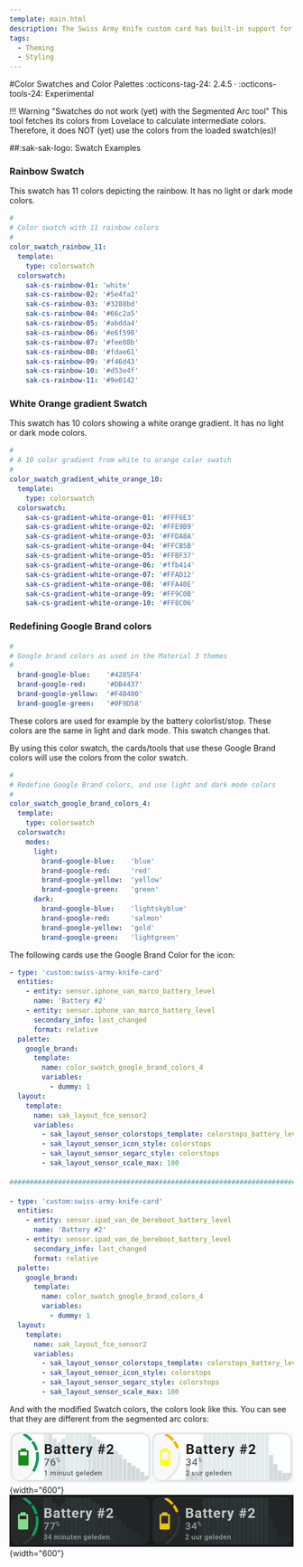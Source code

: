 ```yaml
---
template: main.html
description: The Swiss Army Knife custom card has built-in support for Theming, color swatches and color palettes. This support is aimed to re-use colors with support for light and dark modes.
tags:
  - Theming
  - Styling
---
```

<!-- GT/GL -->
#Color Swatches and Color Palettes
:octicons-tag-24: 2.4.5 · :octicons-tools-24: Experimental

!!! Warning "Swatches do not work (yet) with the Segmented Arc tool"
    This tool fetches its colors from Lovelace to calculate intermediate colors.
    <br>Therefore, it does NOT (yet) use the colors from the loaded swatch(es)!

##:sak-sak-logo: Swatch Examples

### Rainbow Swatch
This swatch has 11 colors depicting the rainbow. It has no light or dark mode colors.

```yaml linenums="1"
#
# Color swatch with 11 rainbow colors
#
color_swatch_rainbow_11:
  template:
    type: colorswatch
  colorswatch:
    sak-cs-rainbow-01: 'white'
    sak-cs-rainbow-02: '#5e4fa2'
    sak-cs-rainbow-03: '#3288bd'
    sak-cs-rainbow-04: '#66c2a5'
    sak-cs-rainbow-05: '#abdda4'
    sak-cs-rainbow-06: '#e6f598'
    sak-cs-rainbow-07: '#fee08b'
    sak-cs-rainbow-08: '#fdae61'
    sak-cs-rainbow-09: '#f46d43'
    sak-cs-rainbow-10: '#d53e4f'
    sak-cs-rainbow-11: '#9e0142'
```
### White Orange gradient Swatch
This swatch has 10 colors showing a white orange gradient. It has no light or dark mode colors.

```yaml linenums="1"
#
# A 10 color gradient from white to orange color swatch
#
color_swatch_gradient_white_orange_10:
  template:
    type: colorswatch
  colorswatch:
    sak-cs-gradient-white-orange-01: '#FFF6E3'
    sak-cs-gradient-white-orange-02: '#FFE9B9'
    sak-cs-gradient-white-orange-03: '#FFDA8A'
    sak-cs-gradient-white-orange-04: '#FFCB5B'
    sak-cs-gradient-white-orange-05: '#FFBF37'
    sak-cs-gradient-white-orange-06: '#ffb414'
    sak-cs-gradient-white-orange-07: '#FFAD12'
    sak-cs-gradient-white-orange-08: '#FFA40E'
    sak-cs-gradient-white-orange-09: '#FF9C0B'
    sak-cs-gradient-white-orange-10: '#FF8C06'
```

### Redefining Google Brand colors
```yaml linenums="1"
#
# Google brand colors as used in the Material 3 themes
#
  brand-google-blue:    '#4285F4'
  brand-google-red:     '#DB4437'
  brand-google-yellow:  '#F4B400' 
  brand-google-green:   '#0F9D58'
```

These colors are used for example by the battery colorlist/stop.
These colors are the same in light and dark mode. This swatch changes that.

By using this color swatch, the cards/tools that use these Google Brand colors will use the colors from the color swatch.

```yaml linenums="1"
#
# Redefine Google Brand colors, and use light and dark mode colors
#
color_swatch_google_brand_colors_4:
  template:
    type: colorswatch
  colorswatch:
    modes:
      light:
        brand-google-blue:    'blue'
        brand-google-red:     'red'
        brand-google-yellow:  'yellow' 
        brand-google-green:   'green'
      dark:        
        brand-google-blue:    'lightskyblue'
        brand-google-red:     'salmon'
        brand-google-yellow:  'gold' 
        brand-google-green:   'lightgreen'
```
The following cards use the Google Brand Color for the icon:

```yaml linenums="1" hl_lines="8-13 32-37"
- type: 'custom:swiss-army-knife-card'
  entities:
    - entity: sensor.iphone_van_marco_battery_level
      name: 'Battery #2'
    - entity: sensor.iphone_van_marco_battery_level
      secondary_info: last_changed
      format: relative
  palette: 
    google_brand: 
      template:
        name: color_swatch_google_brand_colors_4
        variables:
          - dummy: 1
  layout:
    template:
      name: sak_layout_fce_sensor2
      variables:
        - sak_layout_sensor_colorstops_template: colorstops_battery_level
        - sak_layout_sensor_icon_style: colorstops
        - sak_layout_sensor_segarc_style: colorstops
        - sak_layout_sensor_scale_max: 100 

########################################################################

- type: 'custom:swiss-army-knife-card'
  entities:
    - entity: sensor.ipad_van_de_bereboot_battery_level
      name: 'Battery #2'
    - entity: sensor.ipad_van_de_bereboot_battery_level
      secondary_info: last_changed
      format: relative
  palette: 
    google_brand: 
      template:
        name: color_swatch_google_brand_colors_4
        variables:
          - dummy: 1
  layout:
    template:
      name: sak_layout_fce_sensor2
      variables:
        - sak_layout_sensor_colorstops_template: colorstops_battery_level
        - sak_layout_sensor_icon_style: colorstops
        - sak_layout_sensor_segarc_style: colorstops
        - sak_layout_sensor_scale_max: 100   
```

And with the modified Swatch colors, the colors look like this. You can see that they are different from the segmented arc colors:

![Swiss Army Knife Color Swatch Example D06 Google Brand Colors Light]( ../../assets/screenshots/sak-swatch-per-card-d06-google-brand-light.png){width="600"}
<br>
![Swiss Army Knife Color Swatch Example D06 Google Brand Colors Dark]( ../../assets/screenshots/sak-swatch-per-card-d06-google-brand-dark.png){width="600"}

